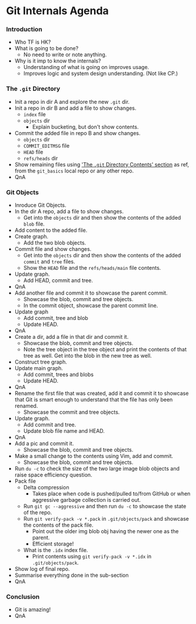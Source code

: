 # Git Internals Agenda

### Introduction

- Who TF is HK?
- What is going to be done?
  - No need to write or note anything.
- Why is it imp to know the internals?
  - Understanding of what is going on improves usage.
  - Improves logic and system design understanding. (Not like CP.)

### The `.git` Directory

- Init a repo in dir A and explore the new `.git` dir.
- Init a repo in dir B and add a file to show changes.
  - `index` file
  - `objects` dir
    - Explain bucketing, but don't show contents.
- Commit the added file in repo B and show changes.
  - `objects` dir
  - `COMMIT_EDITMSG` file
  - `HEAD` file
  - `refs/heads` dir
- Show remaining files using ['The `.git` Directory Contents' section](https://harshkapadia2.github.io/git_basics/#_the_git_directory_contents) as ref, from the `git_basics` local repo or any other repo.
- QnA

### Git Objects

- Inroduce Git Objects.
- In the dir A repo, add a file to show changes.
  - Get into the `objects` dir and then show the contents of the added `blob` file.
- Add content to the added file.
- Create graph.
  - Add the two blob objects.
- Commit file and show changes.
  - Get into the `objects` dir and then show the contents of the added `commit` and `tree` files.
  - Show the `HEAD` file and the `refs/heads/main` file contents.
- Update graph.
  - Add HEAD, commit and tree.
- QnA
- Add another file and commit it to showcase the parent commit.
  - Showcase the blob, commit and tree objects.
  - In the commit object, showcase the parent commit line.
- Update graph
  - Add commit, tree and blob
  - Update HEAD.
- QnA
- Create a dir, add a file in that dir and commit it.
  - Showcase the blob, commit and tree objects.
  - Note the tree object in the tree object and print the contents of that tree as well. Get into the blob in the new tree as well.
- Construct tree graph.
- Update main graph.
  - Add commit, trees and blobs
  - Update HEAD.
- QnA
- Rename the first file that was created, add it and commit it to showcase that Git is smart enough to understand that the file has only been renamed.
  - Showcase the commit and tree objects.
- Update graph.
  - Add commit and tree.
  - Update blob file name and HEAD.
- QnA
- Add a pic and commit it.
  - Showcase the blob, commit and tree objects.
- Make a small change to the contents using Vim, add and commit.
  - Showcase the blob, commit and tree objects.
- Run `du -c` to check the size of the two large image blob objects and raise space efficiency question.
- Pack file
  - Delta compression
    - Takes place when code is pushed/pulled to/from GitHub or when aggressive garbage collection is carried out.
  - Run `git gc --aggressive` and then run `du -c` to showcase the state of the repo.
  - Run `git verify-pack -v *.pack` in `.git/objects/pack` and showcase the contents of the pack file.
    - Point out the older img blob obj having the newer one as the parent.
    - Efficient storage!
  - What is the `.idx` index file.
    - Print contents using `git verify-pack -v *.idx` in `.git/objects/pack`.
- Show log of final repo.
- Summarise everything done in the sub-section
- QnA

### Conclusion

- Git is amazing!
- QnA
